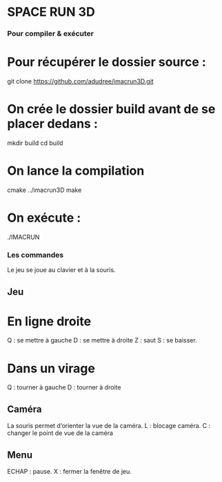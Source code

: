 # SPACE RUN 3D 

### Pour compiler & exécuter

# Pour récupérer le dossier source : 
git clone https://github.com/adudree/imacrun3D.git

# On crée le dossier build avant de se placer dedans :
mkdir build 
cd build 

# On lance la compilation 
cmake ../imacrun3D
make 

# On exécute : 
./IMACRUN


### Les commandes
Le jeu se joue au clavier et à la souris. 


## Jeu

# En ligne droite
Q : se mettre à gauche
D : se mettre à droite
Z : saut
S : se baisser. 

# Dans un virage
Q : tourner à gauche
D : tourner à droite


## Caméra 
La souris permet d’orienter la vue de la caméra. 
L : blocage caméra. 
C : changer le point de vue de la caméra


## Menu 
ECHAP : pause.
X : fermer la fenêtre de jeu.
